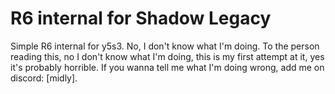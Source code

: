 # R6 internal for Shadow Legacy
Simple R6 internal for y5s3.
No, I don't know what I'm doing.
To the person reading this, no I don't know what I'm doing, this is my first attempt at it, yes it's probably horrible.
If you wanna tell me what I'm doing wrong, add me on discord: [midly].
